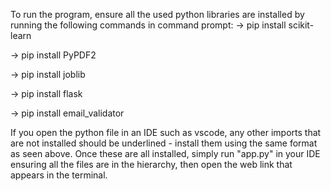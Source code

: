 To run the program, ensure all the used python libraries are installed by running the following commands in command prompt:
-> pip install scikit-learn

-> pip install PyPDF2

-> pip install joblib

-> pip install flask

-> pip install email_validator

If you open the python file in an IDE such as vscode, any other imports that are not installed should be underlined - install them using the same format as seen above.
Once these are all installed, simply run "app.py" in your IDE ensuring all the files are in the hierarchy, then open the web link that appears in the terminal.
